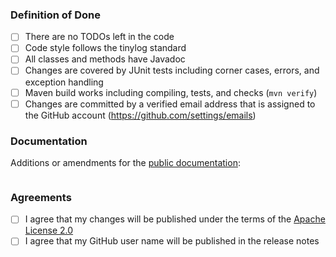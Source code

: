 ### Definition of Done

- [ ] There are no TODOs left in the code
- [ ] Code style follows the tinylog standard
- [ ] All classes and methods have Javadoc
- [ ] Changes are covered by JUnit tests including corner cases, errors, and exception handling
- [ ] Maven build works including compiling, tests, and checks (`mvn verify`)
- [ ] Changes are committed by a verified email address that is assigned to the GitHub account (https://github.com/settings/emails)

### Documentation

Additions or amendments for the [public documentation](https://github.com/pmwmedia/tinylog/wiki/Documentation):

```markdown

```

### Agreements

- [ ] I agree that my changes will be published under the terms of the [Apache License 2.0](../license.txt)
- [ ] I agree that my GitHub user name will be published in the release notes
